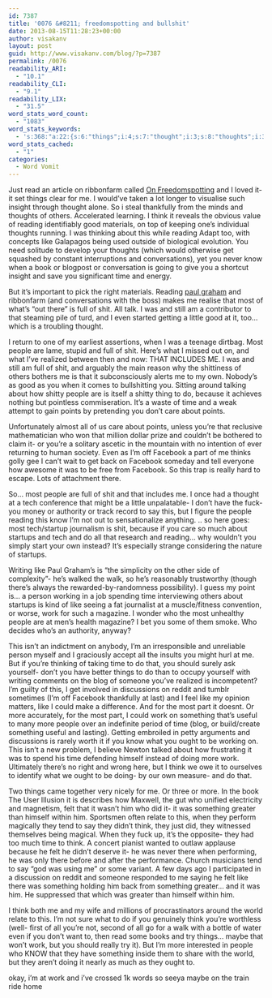```yaml
---
id: 7387
title: '0076 &#8211; freedomspotting and bullshit'
date: 2013-08-15T11:28:23+00:00
author: visakanv
layout: post
guid: http://www.visakanv.com/blog/?p=7387
permalink: /0076
readability_ARI:
  - "10.1"
readability_CLI:
  - "9.1"
readability_LIX:
  - "31.5"
word_stats_word_count:
  - "1083"
word_stats_keywords:
  - 's:368:"a:22:{s:6:"things";i:4;s:7:"thought";i:3;s:8:"thoughts";i:3;s:5:"think";i:6;s:7:"reading";i:5;s:4:"good";i:3;s:4:"like";i:6;s:4:"know";i:4;s:4:"time";i:7;s:4:"full";i:4;s:4:"shit";i:5;s:6:"people";i:7;s:7:"because";i:3;s:6:"points";i:3;s:4:"care";i:3;s:8:"facebook";i:4;s:4:"part";i:3;s:4:"tech";i:3;s:8:"startups";i:3;s:4:"work";i:5;s:4:"felt";i:3;s:7:"greater";i:3;}";'
word_stats_cached:
  - "1"
categories:
  - Word Vomit
---
```

Just read an article on ribbonfarm called [On Freedomspotting](http://www.ribbonfarm.com/2013/08/08/on-freedomspotting/) and I loved it- it set things clear for me. I would&#8217;ve taken a lot longer to visualise such insight through thought alone. So i steal thankfully from the minds and thoughts of others. Accelerated learning. I think it reveals the obvious value of reading identifiably good materials, on top of keeping one&#8217;s individual thoughts running. I was thinking about this while reading Adapt too, with concepts like Galapagos being used outside of biological evolution. You need solitude to develop your thoughts (which would otherwise get squashed by constant interruptions and conversations), yet you never know when a book or blogpost or conversation is going to give you a shortcut insight and save you significant time and energy.

But it&#8217;s important to pick the right materials. Reading [paul graham](http://www.paulgraham.com/articles.html) and ribbonfarm (and conversations with the boss) makes me realise that most of what&#8217;s &#8220;out there&#8221; is full of shit. All talk. I was and still am a contributor to that steaming pile of turd, and I even started getting a little good at it, too&#8230; which is a troubling thought.

I return to one of my earliest assertions, when I was a teenage dirtbag. Most people are lame, stupid and full of shit. Here&#8217;s what I missed out on, and what I&#8217;ve realized between then and now: THAT INCLUDES ME. I was and still am full of shit, and arguably the main reason why the shittiness of others bothers me is that it subconsciously alerts me to my own. Nobody&#8217;s as good as you when it comes to bullshitting you. Sitting around talking about how shitty people are is itself a shitty thing to do, because it achieves nothing but pointless commiseration. It&#8217;s a waste of time and a weak attempt to gain points by pretending you don&#8217;t care about points.

Unfortunately almost all of us care about points, unless you&#8217;re that reclusive mathematician who won that million dollar prize and couldn&#8217;t be bothered to claim it- or you&#8217;re a solitary ascetic in the mountain with no intention of ever returning to human society. Even as I&#8217;m off Facebook a part of me thinks golly gee I can&#8217;t wait to get back on Facebook someday and tell everyone how awesome it was to be free from Facebook. So this trap is really hard to escape. Lots of attachment there.

So&#8230; most people are full of shit and that includes me. I once had a thought at a tech conference that might be a little unpalatable- I don&#8217;t have the fuck-you money or authority or track record to say this, but I figure the people reading this know I&#8217;m not out to sensationalize anything. .. so here goes: most tech/startup journalism is shit, because if you care so much about startups and tech and do all that research and reading&#8230; why wouldn&#8217;t you simply start your own instead? It&#8217;s especially strange considering the nature of startups.

Writing like Paul Graham&#8217;s is &#8220;the simplicity on the other side of complexity&#8221;- he&#8217;s walked the walk, so he&#8217;s reasonably trustworthy (though there&#8217;s always the rewarded-by-randomness possibility). I guess my point is&#8230; a person working in a job spending time interviewing others about startups is kind of like seeing a fat journalist at a muscle/fitness convention, or worse, work for such a magazine. I wonder who the most unhealthy people are at men&#8217;s health magazine? I bet you some of them smoke. Who decides who&#8217;s an authority, anyway?

This isn&#8217;t an indictment on anybody, I&#8217;m an irresponsible and unreliable person myself and I graciously accept all the insults you might hurl at me. But if you&#8217;re thinking of taking time to do that, you should surely ask yourself- don&#8217;t you have better things to do than to occupy yourself with writing comments on the blog of someone you&#8217;ve realized is incompetent? I&#8217;m guilty of this, I get involved in discussions on reddit and tumblr sometimes (I&#8217;m off Facebook thankfully at last) and I feel like my opinion matters, like I could make a difference. And for the most part it doesnt. Or more accurately, for the most part, I could work on something that&#8217;s useful to many more people over an indefinite period of time (blog, or build/create something useful and lasting). Getting embroiled in petty arguments and discussions is rarely worth it if you know what you ought to be working on. This isn&#8217;t a new problem, I believe Newton talked about how frustrating it was to spend his time defending himself instead of doing more work. Ultimately there&#8217;s no right and wrong here, but I think we owe it to ourselves to identify what we ought to be doing- by our own measure- and do that.

Two things came together very nicely for me. Or three or more. In the book The User Illusion it is describes how Maxwell, the gut who unified electricity and magnetism, felt that it wasn&#8217;t him who did it- it was something greater than himself within him. Sportsmen often relate to this, when they perform magically they tend to say they didn&#8217;t think, they just did, they witnessed themselves being magical. When they fuck up, it&#8217;s the opposite- they had too much time to think. A concert pianist wanted to outlaw applause because he felt he didn&#8217;t deserve it- he was never there when performing, he was only there before and after the performance. Church musicians tend to say &#8220;god was using me&#8221; or some variant. A few days ago I participated in a discussion on reddit and someone responded to me saying he felt like there was something holding him back from something greater&#8230; and it was him. He suppressed that which was greater than himself within him.

I think both me and my wife and millions of procrastinators around the world relate to this. I&#8217;m not sure what to do if you genuinely think you&#8217;re worthless (well- first of all you&#8217;re not, second of all go for a walk with a bottle of water even if you don&#8217;t want to, then read some books and try things&#8230; maybe that won&#8217;t work, but you should really try it). But I&#8217;m more interested in people who KNOW that they have something inside them to share with the world, but they aren&#8217;t doing it nearly as much as they ought to.

okay, i&#8217;m at work and i&#8217;ve crossed 1k words so seeya maybe on the train ride home